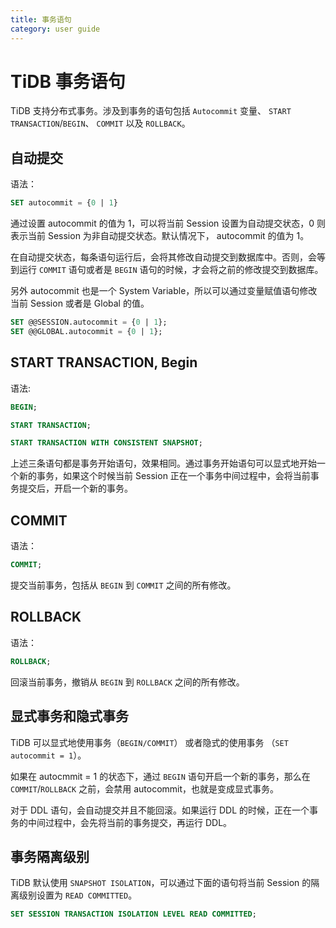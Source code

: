 ```yaml
---
title: 事务语句
category: user guide
---
```


# TiDB 事务语句

TiDB 支持分布式事务。涉及到事务的语句包括 `Autocommit` 变量、 `START TRANSACTION`/`BEGIN`、 `COMMIT` 以及 `ROLLBACK`。

## 自动提交
语法：
```sql
SET autocommit = {0 | 1}
```
通过设置 autocommit 的值为 1，可以将当前 Session 设置为自动提交状态，0 则表示当前 Session 为非自动提交状态。默认情况下， autocommit 的值为 1。

在自动提交状态，每条语句运行后，会将其修改自动提交到数据库中。否则，会等到运行 `COMMIT` 语句或者是 `BEGIN` 语句的时候，才会将之前的修改提交到数据库。

另外 autocommit 也是一个 System Variable，所以可以通过变量赋值语句修改当前 Session 或者是 Global 的值。
```sql
SET @@SESSION.autocommit = {0 | 1};
SET @@GLOBAL.autocommit = {0 | 1};
```


## START TRANSACTION, Begin
语法:
```sql
BEGIN;

START TRANSACTION;

START TRANSACTION WITH CONSISTENT SNAPSHOT;
```
上述三条语句都是事务开始语句，效果相同。通过事务开始语句可以显式地开始一个新的事务，如果这个时候当前 Session 正在一个事务中间过程中，会将当前事务提交后，开启一个新的事务。


## COMMIT
语法：
```sql
COMMIT;
```
提交当前事务，包括从 `BEGIN` 到 `COMMIT` 之间的所有修改。


## ROLLBACK
语法：
```sql
ROLLBACK;
```
回滚当前事务，撤销从 `BEGIN` 到 `ROLLBACK` 之间的所有修改。


## 显式事务和隐式事务
TiDB 可以显式地使用事务（`BEGIN/COMMIT`） 或者隐式的使用事务 （`SET autocommit = 1`）。

如果在 autocmmit = 1 的状态下，通过 `BEGIN` 语句开启一个新的事务，那么在 `COMMIT`/`ROLLBACK` 之前，会禁用 autocommit，也就是变成显式事务。

对于 DDL 语句，会自动提交并且不能回滚。如果运行 DDL 的时候，正在一个事务的中间过程中，会先将当前的事务提交，再运行 DDL。


## 事务隔离级别
TiDB 默认使用 `SNAPSHOT ISOLATION`，可以通过下面的语句将当前 Session 的隔离级别设置为 `READ COMMITTED`。
```sql
SET SESSION TRANSACTION ISOLATION LEVEL READ COMMITTED;
```
